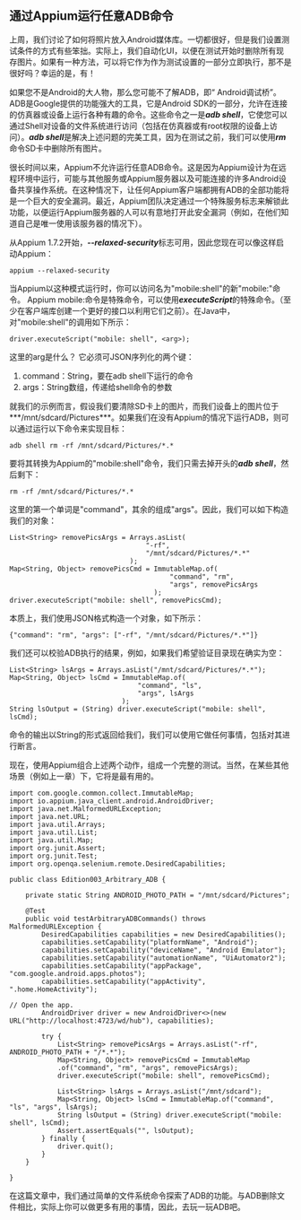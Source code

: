 ## 通过Appium运行任意ADB命令

上周，我们讨论了如何将照片放入Android媒体库。一切都很好，但是我们设置测试条件的方式有些笨拙。实际上，我们自动化UI，以便在测试开始时删除所有现存图片。如果有一种方法，可以将它作为作为测试设置的一部分立即执行，那不是很好吗？幸运的是，有！

如果您不是Android的大人物，那么您可能不了解ADB，即“ Android调试桥”。ADB是Google提供的功能强大的工具，它是Android SDK的一部分，允许在连接的仿真器或设备上运行各种有趣的命令。这些命令之一是***adb shell***，它使您可以通过Shell对设备的文件系统进行访问（包括在仿真器或有root权限的设备上访问）。***adb shell***是解决上述问题的完美工具，因为在测试之前，我们可以使用***rm***命令SD卡中删除所有图片。

很长时间以来，Appium不允许运行任意ADB命令。这是因为Appium设计为在远程环境中运行，可能与其他服务或Appium服务器以及可能连接的许多Android设备共享操作系统。在这种情况下，让任何Appium客户端都拥有ADB的全部功能将是一个巨大的安全漏洞。最近，Appium团队决定通过一个特殊服务标志来解锁此功能，以便运行Appium服务器的人可以有意地打开此安全漏洞（例如，在他们知道自己是唯一使用该服务器的情况下）。

从Appium 1.7.2开始，***--relaxed-security***标志可用，因此您现在可以像这样启动Appium：
```
appium --relaxed-security
```

当Appium以这种模式运行时，你可以访问名为"mobile:shell"的新"mobile:"命令。 Appium mobile:命令是特殊命令，可以使用***executeScript***的特殊命令。（至少在客户端库创建一个更好的接口以利用它们之前）。在Java中，对"mobile:shell"的调用如下所示：
```
driver.executeScript("mobile: shell", <arg>);
```

这里的arg是什么？ 它必须可JSON序列化的两个键：
1. command：String，要在adb shell下运行的命令
2. args：String数组，传递给shell命令的参数

就我们的示例而言，假设我们要清除SD卡上的图片，而我们设备上的图片位于***/mnt/sdcard/Pictures***。如果我们在没有Appium的情况下运行ADB，则可以通过运行以下命令来实现目标：
```
adb shell rm -rf /mnt/sdcard/Pictures/*.*
```

要将其转换为Appium的"mobile:shell"命令，我们只需去掉开头的***adb shell***，然后剩下：
```
rm -rf /mnt/sdcard/Pictures/*.*
```

这里的第一个单词是"command"，其余的组成"args"。因此，我们可以如下构造我们的对象：
```
List<String> removePicsArgs = Arrays.asList(
                                  "-rf",
                                  "/mnt/sdcard/Pictures/*.*"
                              );
Map<String, Object> removePicsCmd = ImmutableMap.of(
                                        "command", "rm",
                                        "args", removePicsArgs
                                    );
driver.executeScript("mobile: shell", removePicsCmd);
```

本质上，我们使用JSON格式构造一个对象，如下所示：
```
{"command": "rm", "args": ["-rf", "/mnt/sdcard/Pictures/*.*"]}
```

我们还可以校验ADB执行的结果，例如，如果我们希望验证目录现在确实为空：
```
List<String> lsArgs = Arrays.asList("/mnt/sdcard/Pictures/*.*");
Map<String, Object> lsCmd = ImmutableMap.of(
                                "command", "ls",
                                "args", lsArgs
                            );
String lsOutput = (String) driver.executeScript("mobile: shell", lsCmd);
```

命令的输出以String的形式返回给我们，我们可以使用它做任何事情，包括对其进行断言。

现在，使用Appium组合上述两个动作，组成一个完整的测试。当然，在某些其他场景（例如上一章）下，它将是最有用的。
```
import com.google.common.collect.ImmutableMap;
import io.appium.java_client.android.AndroidDriver;
import java.net.MalformedURLException;
import java.net.URL;
import java.util.Arrays;
import java.util.List;
import java.util.Map;
import org.junit.Assert;
import org.junit.Test;
import org.openqa.selenium.remote.DesiredCapabilities;

public class Edition003_Arbitrary_ADB {

    private static String ANDROID_PHOTO_PATH = "/mnt/sdcard/Pictures";

    @Test
    public void testArbitraryADBCommands() throws MalformedURLException {
        DesiredCapabilities capabilities = new DesiredCapabilities();
        capabilities.setCapability("platformName", "Android");
        capabilities.setCapability("deviceName", "Android Emulator");
        capabilities.setCapability("automationName", "UiAutomator2");
        capabilities.setCapability("appPackage", "com.google.android.apps.photos");
        capabilities.setCapability("appActivity", ".home.HomeActivity");

// Open the app.
        AndroidDriver driver = new AndroidDriver<>(new URL("http://localhost:4723/wd/hub"), capabilities);

        try {
            List<String> removePicsArgs = Arrays.asList("-rf", ANDROID_PHOTO_PATH + "/*.*");
            Map<String, Object> removePicsCmd = ImmutableMap
            .of("command", "rm", "args", removePicsArgs);
            driver.executeScript("mobile: shell", removePicsCmd);

            List<String> lsArgs = Arrays.asList("/mnt/sdcard");
            Map<String, Object> lsCmd = ImmutableMap.of("command", "ls", "args", lsArgs);
            String lsOutput = (String) driver.executeScript("mobile: shell", lsCmd);
            Assert.assertEquals("", lsOutput);
        } finally {
            driver.quit();
        }
    }

}
```

在这篇文章中，我们通过简单的文件系统命令探索了ADB的功能。与ADB删除文件相比，实际上你可以做更多有用的事情，因此，去玩一玩ADB吧。
